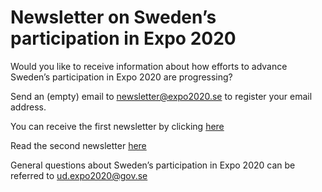 # Newsletter on Sweden’s participation in Expo 2020

Would you like to receive information about how efforts to advance Sweden’s participation in Expo 2020 are progressing?


Send an (empty) email to [newsletter@expo2020\.se](mailto:newsletter@expo2020.se) to register your email address.

You can receive the first newsletter by clicking [here](https://mailchi.mp/1ec44fbfd363/join-us-in-co-creation-at-expo-2020-dubai?e=4ea3e76a26)

Read the second newsletter [here](https://mailchi.mp/7d2647233a15/192-countries-will-come-together-to-make-expo-2020-a-once-in-a-lifetime-experience?e=85c4f33df1)

General questions about Sweden’s participation in Expo 2020 can be referred to [ud.expo2020@gov.se](mailto:ud.expo2020@gov.se)
